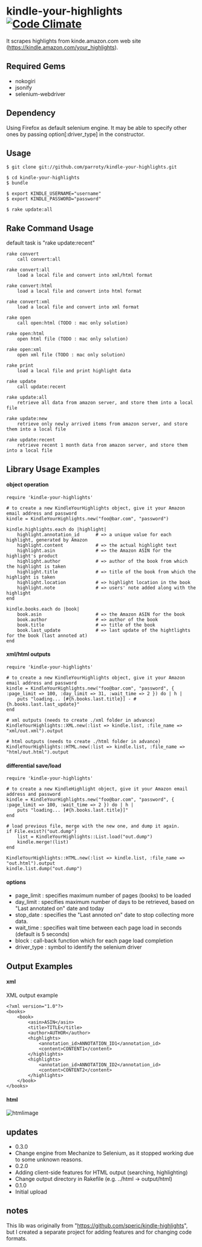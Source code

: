 kindle-your-highlights [![Code Climate](https://codeclimate.com/github/parroty/kindle-your-highlights.png)](https://codeclimate.com/github/parroty/kindle-your-highlights)
============
It scrapes highlights from kinde.amazon.com web site (https://kindle.amazon.com/your_highlights).

## Required Gems

* nokogiri
* jsonify
* selenium-webdriver

## Dependency

Using Firefox as default selenium engine.
It may be able to specify other ones by passing option[:driver_type] in the constructor.

## Usage

	$ git clone git://github.com/parroty/kindle-your-highlights.git

	$ cd kindle-your-highlights
	$ bundle

	$ export KINDLE_USERNAME="username"
	$ export KINDLE_PASSWORD="password"

	$ rake update:all

## Rake Command Usage
default task is "rake update:recent"

	rake convert
	    call convert:all

	rake convert:all
	    load a local file and convert into xml/html format

	rake convert:html
	    load a local file and convert into html format

	rake convert:xml
	    load a local file and convert into xml format

	rake open
	    call open:html (TODO : mac only solution)

	rake open:html
	    open html file (TODO : mac only solution)

	rake open:xml
	    open xml file (TODO : mac only solution)

	rake print
	    load a local file and print highlight data

	rake update
	    call update:recent

	rake update:all
	    retrieve all data from amazon server, and store them into a local file

	rake update:new
	    retrieve only newly arrived items from amazon server, and store them into a local file

	rake update:recent
	    retrieve recent 1 month data from amazon server, and store them into a local file

## Library Usage Examples
#### object operation

	require 'kindle-your-highlights'

	# to create a new KindleYourHighlights object, give it your Amazon email address and password
	kindle = KindleYourHighlights.new("foo@bar.com", "password")

	kindle.highlights.each do |highlight|
		highlight.annotation_id      # => a unique value for each highlight, generated by Amazon
		highlight.content            # => the actual highlight text
		highlight.asin               # => the Amazon ASIN for the highlight's product
		highlight.author             # => author of the book from which the highlight is taken
		highlight.title              # => title of the book from which the highlight is taken
		highlight.location           # => highlight location in the book
		highlight.note               # => users' note added along with the highlight
	end

	kindle.books.each do |book|
		book.asin                    # => the Amazon ASIN for the book
		book.author                  # => author of the book
		book.title                   # => title of the book
		book.last_update             # => last update of the hightlights for the book (last annoted at)
	end

#### xml/html outputs

	require 'kindle-your-highlights'

	# to create a new KindleYourHighlights object, give it your Amazon email address and password
	kindle = KindleYourHighlights.new("foo@bar.com", "password", { :page_limit => 100, :day_limit => 31, :wait_time => 2 }) do | h |
		puts "loading... [#{h.books.last.title}] - #{h.books.last.last_update}"
	end

	# xml outputs (needs to create ./xml folder in advance)
	KindleYourHighlights::XML.new(:list => kindle.list, :file_name => "xml/out.xml").output

	# html outputs (needs to create ./html folder in advance)
	KindleYourHighlights::HTML.new(:list => kindle.list, :file_name => "html/out.html").output

#### differential save/load

	require 'kindle-your-highlights'

	# to create a new KindleHighlight object, give it your Amazon email address and password
	kindle = KindleYourHighlights.new("foo@bar.com", "password", { :page_limit => 100, :wait_time => 2 }) do | h |
		puts "loading... [#{h.books.last.title}]"
	end

	# load previous file, merge with the new one, and dump it again.
	if File.exist?("out.dump")
		list = KindleYourHighlights::List.load("out.dump")
		kindle.merge!(list)
	end

	KindleYourHighlights::HTML.new(:list => kindle.list, :file_name => "out.html").output
	kindle.list.dump("out.dump")

#### options
- page_limit : specifies maximum number of pages (books) to be loaded
- day_limit : specifies maximum number of days to be retrieved, based on "Last annotated on" date and today
- stop_date : specifies the "Last annoted on" date to stop collecting more data.
- wait_time : specifies wait time between each page load in seconds (default is 5 seconds)
- block : call-back function which for each page load completion
- driver_type : symbol to identify the selenium driver

## Output Examples
#### xml

XML output example

	<?xml version="1.0"?>
	<books>
		<book>
			<asin>ASIN</asin>
			<title>TITLE</title>
			<author>AUTHOR</author>
			<highlights>
				<annotation_id>ANNOTATION_ID1</annotation_id>
				<content>CONTENT1</content>
			</highlights>
			<highlights>
				<annotation_id>ANNOTATION_ID2</annotation_id>
				<content>CONTENT2</content>
			</highlights>
		</book>
	</books>

#### html

![htmlimage](http://parroty00.files.wordpress.com/2013/02/kindle_your_highlights_20120219.png)

## updates

* 0.3.0
 * Change engine from Mechanize to Selenium, as it stopped working due to some unknown reasons.
* 0.2.0
 * Adding client-side features for HTML output (searching, highlighting)
 * Change output directory in Rakefile (e.g. ../html -> output/html)
* 0.1.0
 * Initial upload

## notes

This lib was originally from "https://github.com/speric/kindle-highlights", but I created a separate project for adding features and for changing code formats.